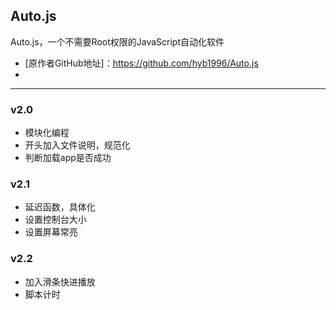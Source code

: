 ## Auto.js
Auto.js，一个不需要Root权限的JavaScript自动化软件

 - [原作者GitHub地址]：https://github.com/hyb1996/Auto.js
 - [JavaScript 教程]:https://www.w3school.com.cn/js/index.asp

----------
### v2.0 ###

- 模块化编程
- 开头加入文件说明，规范化
- 判断加载app是否成功

### v2.1 ###
- 延迟函数，具体化
- 设置控制台大小
- 设置屏幕常亮	

### v2.2 ###
- 加入滑条快进播放
- 脚本计时

